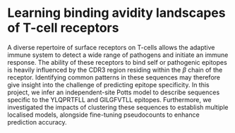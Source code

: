 # Learning binding avidity landscapes of T-cell receptors

A diverse repertoire of surface receptors on T-cells allows the adaptive immune system to detect a wide range of pathogens and initiate an immune response. The ability of these receptors to bind self or pathogenic epitopes is heavily influenced by the CDR3 region residing within the $\beta$ chain of the receptor. Identifying common patterns in these sequences may therefore give insight into the challenge of predicting epitope specificity. In this project, we infer an independent-site Potts model to describe sequences specific to the YLQPRTFLL and GILGFVTLL epitopes. Furthermore, we investigated the impacts of clustering these sequences to establish multiple localised models, alongside fine-tuning pseudocounts to enhance prediction accuracy.
